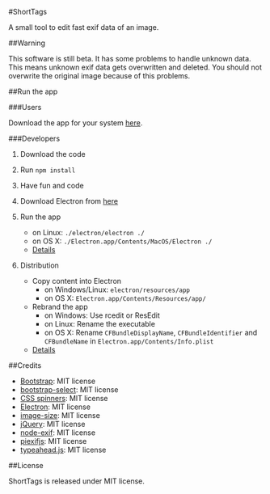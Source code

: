 #ShortTags

A small tool to edit fast exif data of an image.

##Warning

This software is still beta. It has some problems to handle unknown data. This means unknown exif data gets overwritten and deleted. You should not overwrite the original image because of this problems.

##Run the app

###Users

Download the app for your system [here](https://github.com/Andr3as/ShortTag/releases).

###Developers

1. Download the code
2. Run `npm install`
3. Have fun and code
4. Download Electron from [here](https://github.com/atom/electron/releases)
5. Run the app
	- on Linux: `./electron/electron ./`
	- on OS X:  `./Electron.app/Contents/MacOS/Electron ./`
	- [Details](https://github.com/atom/electron/blob/master/docs/tutorial/quick-start.md#run-your-app)

6. Distribution
	- Copy content into Electron
		- on Windows/Linux: `electron/resources/app`
		- on OS X: `Electron.app/Contents/Resources/app/`
	- Rebrand the app
		- on Windows: Use rcedit or ResEdit
		- on Linux: Rename the executable
		- on OS X: Rename `CFBundleDisplayName`, `CFBundleIdentifier` and `CFBundleName` in `Electron.app/Contents/Info.plist`
	- [Details](https://github.com/atom/electron/blob/master/docs/tutorial/application-distribution.md)

##Credits

- [Bootstrap](http://getbootstrap.com): MIT license
- [bootstrap-select](https://github.com/silviomoreto/bootstrap-select): MIT license
- [CSS spinners](http://codepen.io/zessx/pen/RNPKKK): MIT license
- [Electron](https://github.com/atom/electron): MIT license
- [image-size](https://www.npmjs.com/package/image-size): MIT license
- [jQuery](http://jquery.com): MIT license
- [node-exif](https://www.npmjs.com/package/exif): MIT license
- [piexifjs](https://www.npmjs.com/package/piexifjs): MIT license
- [typeahead.js](https://github.com/twitter/typeahead.js): MIT license

##License

ShortTags is released under MIT license. 